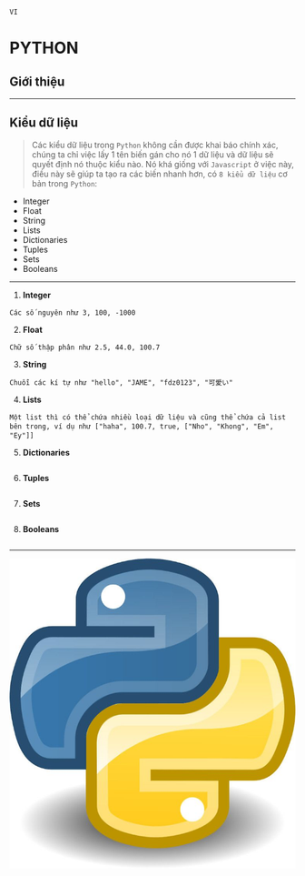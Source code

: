 `VI`
# PYTHON

## Giới thiệu


---
## Kiểu dữ liệu
> Các kiểu dữ liệu trong `Python` không cần được khai báo chính xác, chúng ta chỉ việc lấy 1 tên biến gán cho nó 1 dữ liệu và dữ liệu sẽ quyết định nó thuộc kiểu nào. Nó khá giống với `Javascript` ở việc này, điều này sẽ giúp ta tạo ra các biến nhanh hơn, có `8 kiểu dữ liệu` cơ bản trong `Python`: 

- Integer
- Float
- String
- Lists
- Dictionaries
- Tuples
- Sets
- Booleans

---
1. **Integer**
```
Các số nguyên như 3, 100, -1000

```
2. **Float**
```
Chữ số thập phân như 2.5, 44.0, 100.7
```
3. **String**
```
Chuỗi các kí tự như "hello", "JAME", "fdz0123", "可愛い"
```
4. **Lists**
```
Một list thì có thể chứa nhiều loại dữ liệu và cũng thể chứa cả list bên trong, ví dụ như ["haha", 100.7, true, ["Nho", "Khong", "Em", "Ey"]]
```
5. **Dictionaries**
```

```
6. **Tuples**
```

```
7. **Sets**
```

```
8. **Booleans**
```

```

---
![Logo](/assets/img/python.jpg)
